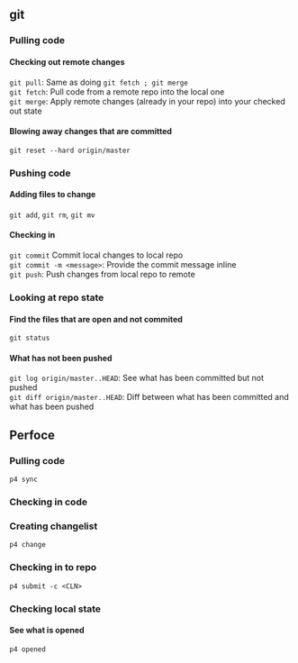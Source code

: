 ## git

### Pulling code

#### Checking out remote changes
`git pull`: Same as doing `git fetch ; git merge`  
`git fetch`: Pull code from a remote repo into the local one  
`git merge`: Apply remote changes (already in your repo) into your checked out state

#### Blowing away changes that are committed
`git reset --hard origin/master`

### Pushing code

#### Adding files to change
`git add`, `git rm`, `git mv`

#### Checking in
`git commit` Commit local changes to local repo  
`git commit -m <message>`: Provide the commit message inline  
`git push`: Push changes from local repo to remote

### Looking at repo state

#### Find the files that are open and not commited
`git status`

#### What has not been pushed
`git log origin/master..HEAD`: See what has been committed but not pushed  
`git diff origin/master..HEAD`: Diff between what has been committed and what has been pushed

## Perfoce

### Pulling code
`p4 sync`

### Checking in code

### Creating changelist
`p4 change`

### Checking in to repo
`p4 submit -c <CLN>`

### Checking local state

#### See what is opened
`p4 opened`
